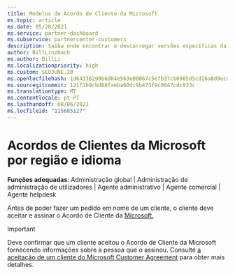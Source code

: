 ```yaml
---
title: Modelos de Acordo de Cliente da Microsoft
ms.topic: article
ms.date: 05/28/2021
ms.service: partner-dashboard
ms.subservice: partnercenter-customers
description: Saiba onde encontrar e descarregar versões específicas da região e específicas da linguagem do Microsoft Customer Agreement para rever com os seus clientes.
author: BillLinzbach
ms.author: BillLi
ms.localizationpriority: high
ms.custom: SEOJUNE.20
ms.openlocfilehash: 1d64336299b6d84e563e00067c5efb37cb0985d5cd16a8d9ecdd0470798e0dc1
ms.sourcegitcommit: 121f1b9cbd88faeba60dc9b475f9c0647cdc933c
ms.translationtype: MT
ms.contentlocale: pt-PT
ms.lasthandoff: 08/06/2021
ms.locfileid: "115685127"
---
```

# <a name="microsoft-customer-agreements-by-region-and-language"></a>Acordos de Clientes da Microsoft por região e idioma

**Funções adequadas**: Administração global | Administração de administração de utilizadores | Agente administrativo | Agente comercial | Agente helpdesk

Antes de poder fazer um pedido em nome de um cliente, o cliente deve aceitar e assinar o Acordo de Cliente da [Microsoft.](https://www.microsoft.com/licensing/docs/customeragreement)

>[!IMPORTANT]
> Deve confirmar que um cliente aceitou o Acordo de Cliente da Microsoft fornecendo informações sobre a pessoa que o assinou. Consulte [a aceitação de um cliente do Microsoft Customer Agreement](./confirm-customer-agreement.md) para obter mais detalhes.
